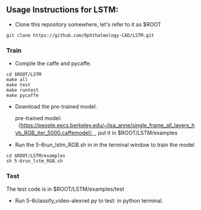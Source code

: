 ## Usage Instructions for LSTM:
* Clone this repository somewhere, let's refer to it as $ROOT
```
git clone https://github.com/Ophthalmology-CAD/LSTM.git
```
### Train
* Compile the caffe and pycaffe.
```
cd $ROOT/LSTM
make all 
make test 
make runtest 
make pycaffe
```
* Download the pre-trained model. 

    pre-trained model:（https://people.eecs.berkeley.edu/~lisa_anne/single_frame_all_layers_hyb_RGB_iter_5000.caffemodel）, put it in $ROOT/LSTM/examples
* Run the 5-6run_lstm_RGB.sh in in the terminal window to train the model
```
cd $ROOT/LSTM/examples
sh 5-6run_lstm_RGB.sh
```
### Test

The test code is in $ROOT/LSTM/examples/test

* Run 5-6classify_video-alexnet.py to test: in python terminal. 


